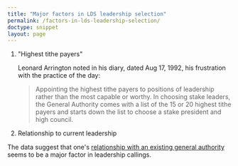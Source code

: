 ```yaml
---
title: "Major factors in LDS leadership selection"
permalink: /factors-in-lds-leadership-selection/
doctype: snippet
layout: page
---
```


1. "Highest tithe payers"

    Leonard Arrington noted in his diary, dated Aug 17, 1992, his frustration with the practice of the day:
    
    > Appointing the highest tithe payers to positions of leadership rather than the most capable or worthy. In choosing stake leaders, the General Authority comes with a list of the 15 or 20 highest tithe payers and starts down the list to choose a stake president and high council.

2. Relationship to current leadership

The data suggest that one's [relationship with an existing general authority](https://www.mormonmatters.org/nepotism-in-the-church/) seems to be a major factor in leadership callings.
